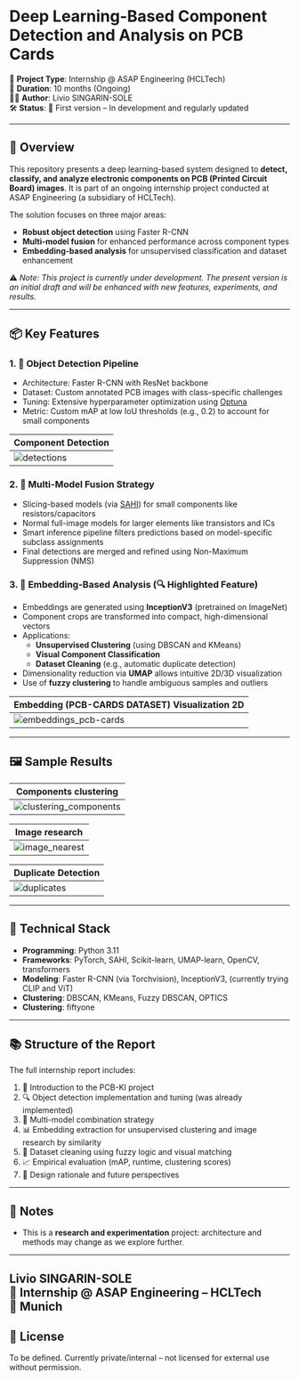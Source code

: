 # Deep Learning-Based Component Detection and Analysis on PCB Cards

📍 **Project Type**: Internship @ ASAP Engineering (HCLTech)  
📅 **Duration**: 10 months (Ongoing)  
👨‍💻 **Author**: Livio SINGARIN-SOLE  
🛠 **Status**: 🔧 First version – In development and regularly updated

---

## 🚀 Overview

This repository presents a deep learning-based system designed to **detect, classify, and analyze electronic components on PCB (Printed Circuit Board) images**. It is part of an ongoing internship project conducted at ASAP Engineering (a subsidiary of HCLTech).

The solution focuses on three major areas:

- **Robust object detection** using Faster R-CNN
- **Multi-model fusion** for enhanced performance across component types
- **Embedding-based analysis** for unsupervised classification and dataset enhancement

⚠️ _Note: This project is currently under development. The present version is an initial draft and will be enhanced with new features, experiments, and results._

---

## 📦 Key Features

### 1. 🎯 Object Detection Pipeline
- Architecture: Faster R-CNN with ResNet backbone
- Dataset: Custom annotated PCB images with class-specific challenges
- Tuning: Extensive hyperparameter optimization using [Optuna](https://optuna.org/)
- Metric: Custom mAP at low IoU thresholds (e.g., 0.2) to account for small components

|                                         Component Detection                                               |
|-----------------------------------------------------------------------------------------------------------|
|     ![detections](https://github.com/user-attachments/assets/95e31e31-9a37-4760-a59f-d0c601c788e4)        | 

### 2. 🔄 Multi-Model Fusion Strategy
- Slicing-based models (via [SAHI](https://github.com/obss/sahi)) for small components like resistors/capacitors
- Normal full-image models for larger elements like transistors and ICs
- Smart inference pipeline filters predictions based on model-specific subclass assignments
- Final detections are merged and refined using Non-Maximum Suppression (NMS)

### 3. 🧠 Embedding-Based Analysis (🔍 Highlighted Feature)
- Embeddings are generated using **InceptionV3** (pretrained on ImageNet)
- Component crops are transformed into compact, high-dimensional vectors
- Applications:
  - **Unsupervised Clustering** (using DBSCAN and KMeans)
  - **Visual Component Classification**
  - **Dataset Cleaning** (e.g., automatic duplicate detection)
- Dimensionality reduction via **UMAP** allows intuitive 2D/3D visualization
- Use of **fuzzy clustering** to handle ambiguous samples and outliers

|                                  Embedding (PCB-CARDS DATASET) Visualization 2D                           |
|-----------------------------------------------------------------------------------------------------------|
| ![embeddings_pcb-cards](https://github.com/user-attachments/assets/5fdd5992-0f6b-4c2d-80bb-e095467bba65)  | 

---

## 🖼 Sample Results

|                                       Components clustering                                               |
|-----------------------------------------------------------------------------------------------------------|
| ![clustering_components](https://github.com/user-attachments/assets/875e8c12-d194-4383-8f48-6bd749997508) | 

|                                           Image research                                                  |
|-----------------------------------------------------------------------------------------------------------|
|     ![image_nearest](https://github.com/user-attachments/assets/e3121415-4456-4a61-b616-c94ee3928aed)     |   

|                                         Duplicate Detection                                               |
|-----------------------------------------------------------------------------------------------------------|
|     ![duplicates](https://github.com/user-attachments/assets/b820e136-d4c6-4a7b-923d-8a84c9582815)        | 

---

## 🧪 Technical Stack

- **Programming**: Python 3.11
- **Frameworks**: PyTorch, SAHI, Scikit-learn, UMAP-learn, OpenCV, transformers
- **Modeling**: Faster R-CNN (via Torchvision), InceptionV3, (currently trying CLIP and ViT)
- **Clustering**: DBSCAN, KMeans, Fuzzy DBSCAN, OPTICS
- **Clustering**: fiftyone
---

## 📚 Structure of the Report

The full internship report includes:

1. 📖 Introduction to the PCB-KI project
2. 🔍 Object detection implementation and tuning (was already implemented)
3. 🧩 Multi-model combination strategy
4. 📊 Embedding extraction for unsupervised clustering and image research by similarity
5. 🧹 Dataset cleaning using fuzzy logic and visual matching
6. 📈 Empirical evaluation (mAP, runtime, clustering scores)
7. 🧠 Design rationale and future perspectives

---

## 💬 Notes

- This is a **research and experimentation** project: architecture and methods may change as we explore further.

---
**Livio SINGARIN-SOLE**  
🏢 Internship @ ASAP Engineering – HCLTech  
📍 Munich
---

## 📄 License

To be defined. Currently private/internal – not licensed for external use without permission.

